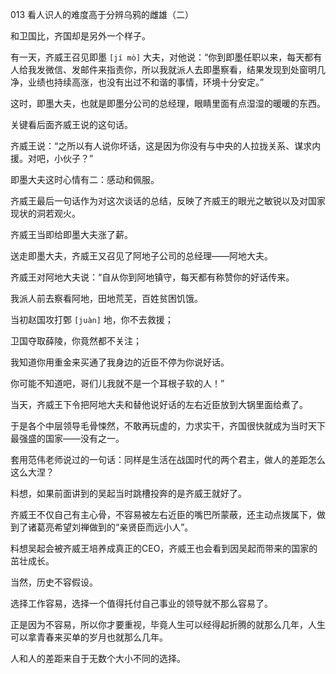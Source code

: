 013 看人识人的难度高于分辨乌鸦的雌雄（二）




和卫国比，齐国却是另外一个样子。

有一天，齐威王召见即墨 `[jí mò]` 大夫，对他说：“你到即墨任职以来，每天都有人给我发微信、发邮件来指责你，所以我就派人去即墨察看，结果发现到处窗明几净，业绩也持续高涨，也没有出过不和谐的事情，环境十分安定。”

这时，即墨大夫，也就是即墨分公司的总经理，眼睛里面有点湿湿的暖暖的东西。

关键看后面齐威王说的这句话。

齐威王说：“之所以有人说你坏话，这是因为你没有与中央的人拉拢关系、谋求内援。对吧，小伙子？”

即墨大夫这时心情有二：感动和佩服。

齐威王最后一句话作为对这次谈话的总结，反映了齐威王的眼光之敏锐以及对国家现状的洞若观火。

齐威王当即给即墨大夫涨了薪。



送走即墨大夫，齐威王又召见了阿地子公司的总经理——阿地大夫。

齐威王对阿地大夫说：“自从你到阿地镇守，每天都有称赞你的好话传来。

我派人前去察看阿地，田地荒芜，百姓贫困饥饿。

当初赵国攻打鄄 `[juàn]` 地，你不去救援；

卫国夺取薛陵，你竟然都不关注；

我知道你用重金来买通了我身边的近臣不停为你说好话。

你可能不知道吧，哥们儿我就不是一个耳根子软的人！”



当天，齐威王下令把阿地大夫和替他说好话的左右近臣放到大锅里面给煮了。

于是各个中层领导毛骨悚然，不敢再玩虚的，力求实干，齐国很快就成为当时天下最强盛的国家——没有之一。

套用范伟老师说过的一句话：同样是生活在战国时代的两个君主，做人的差距怎么这么大涅？



料想，如果前面讲到的吴起当时跳槽投奔的是齐威王就好了。

齐威王不仅自己有主心骨，不容易被左右近臣的嘴巴所蒙蔽，还主动点拨属下，做到了诸葛亮希望刘禅做到的“亲贤臣而远小人”。

料想吴起会被齐威王培养成真正的CEO，齐威王也会看到因吴起而带来的国家的茁壮成长。

当然，历史不容假设。

选择工作容易，选择一个值得托付自己事业的领导就不那么容易了。

正是因为不容易，所以你才要重视，毕竟人生可以经得起折腾的就那么几年，人生可以拿青春来买单的岁月也就那么几年。

人和人的差距来自于无数个大小不同的选择。

